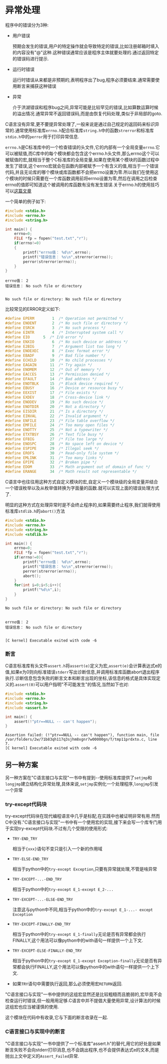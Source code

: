 
# 异常处理

程序中的错误分为3种:

+ 用户错误
    
    预期会发生的错误,用户的特定操作就会导致特定的错误,比如注册邮箱时填入的内容没有"@"这种.这种错误通常应该是程序主体就要处理的.通过返回特定的错误码进行提示.
    
    
+ 运行时错误

    运行时错误从来都是非预期的,表明程序出了bug,程序必须要结束.通常需要使用断言来捕获这种错误
    
    
+ 异常

    介于洪湖错误和程序bug之间,异常可能是比较罕见的错误,比如算数运算时候的溢出情况.通常异常不返回错误码,而是由恢复代码处理,类似于非局部的goto.

C语言没有异常,更不要提异常处理了,一般来说是通过自己规定的返回码来标识异常的.通常使用标准库`errno.h`配合标准库`string.h`中的函数`strerror`和标准库`stdio.h`中的`perror`用于打印异常信息.

`errno.h`是C标准库中的一个检查错误的头文件,它的内部有一个全局变量`errno`.它可以被赋值,而C库中的每个模块都会包含这个errno.h头文件,那么errno这个可以被赋值的宏,就相当于整个C标准库的全局变量,如果在使用某个模块的函数过程中发生了错误,这个errno宏就会在函数内部被赋予一个有含义的值,相当于一个错误代码,并且无论库的哪个模块或库函数都不会把errno设置为零.所以我们在使用这个模块的时候只需要在一个库函数调用前将errno设置为零,然后在调用之后检查errno的值即可知道这个被调用的库函数有没有发生错误.关于errno.h的使用技巧可以[这篇文章](http://c.biancheng.net/c/errno/)


一个简单的例子如下:


```c
#include <stdio.h>
#include <errno.h>
#include <string.h>

int main() {
    errno=0;
    FILE *fp = fopen("test.txt","r");
    if(errno!=0)
    {
        printf("errno值： %d\n",errno);
        printf("错误信息： %s\n",strerror(errno));
        perror(strerror(errno));
    }
}
```

    errno值： 2
    错误信息： No such file or directory


    No such file or directory: No such file or directory


比较常见的ERROR定义如下:

```Cpp
#define EPERM        1  /* Operation not permitted */
#define ENOENT       2  /* No such file or directory */
#define ESRCH        3  /* No such process */
#define EINTR        4  /* Interrupted system call */
#define EIO      5  /* I/O error */
#define ENXIO        6  /* No such device or address */
#define E2BIG        7  /* Argument list too long */
#define ENOEXEC      8  /* Exec format error */
#define EBADF        9  /* Bad file number */
#define ECHILD      10  /* No child processes */
#define EAGAIN      11  /* Try again */
#define ENOMEM      12  /* Out of memory */
#define EACCES      13  /* Permission denied */
#define EFAULT      14  /* Bad address */
#define ENOTBLK     15  /* Block device required */
#define EBUSY       16  /* Device or resource busy */
#define EEXIST      17  /* File exists */
#define EXDEV       18  /* Cross-device link */
#define ENODEV      19  /* No such device */
#define ENOTDIR     20  /* Not a directory */
#define EISDIR      21  /* Is a directory */
#define EINVAL      22  /* Invalid argument */
#define ENFILE      23  /* File table overflow */
#define EMFILE      24  /* Too many open files */
#define ENOTTY      25  /* Not a typewriter */
#define ETXTBSY     26  /* Text file busy */
#define EFBIG       27  /* File too large */
#define ENOSPC      28  /* No space left on device */
#define ESPIPE      29  /* Illegal seek */
#define EROFS       30  /* Read-only file system */
#define EMLINK      31  /* Too many links */
#define EPIPE       32  /* Broken pipe */
#define EDOM        33  /* Math argument out of domain of func */
#define ERANGE      34  /* Math result not representable */
```

C语言中也往往用这种方式自定义模块的宏,自定义一个模块级的全局变量并结合一个错误枚举以及从枚举值转换为字面量的函数.就可以实现上面的错误处理方式了.

明显的这种方式在处理异常时是不会终止程序的,如果需要终止程序,我们就得使用标准库`stdlib.h`的`abort()`方法


```c
#include <stdio.h>
#include <errno.h>
#include <string.h>
#include <stdlib.h>

int main() {
    errno=0;
    FILE *fp = fopen("test.txt","r");
    if(errno!=0){
        printf("errno值： %d\n",errno);
        printf("错误信息： %s\n",strerror(errno));
        perror(strerror(errno));
        abort();
    }
    for(int i=0;i<5;i++){
        printf("%d\n",i);
    }
}
```

    No such file or directory: No such file or directory


    errno值： 2
    错误信息： No such file or directory


    [C kernel] Executable exited with code -6

### 断言

C语言标准库有头文件`assert.h`将`assert(e)`定义为宏,`assert(e)`会计算表达式e的值,如果e为0则向标准错误`stderr`写出诊断信息,并调用标准库函数abort退出程序执行.诊断信息包含失败的断言文本和断言出现的坐标,该信息的格式是具体实现定义的.`assert(0)`可以用户指明"不可能发生"的情况,当然如下也对:


```c
#include <stdio.h>
#include <errno.h>
#include <string.h>
#include <assert.h>

int main() {
    assert(!"ptr==NULL -- can't happen");
}
```

    Assertion failed: (!"ptr==NULL -- can't happen"), function main, file /var/folders/2w/71b83qh117q3sjhm8xgnr7w00000gn/T/tmp11prdxto.c, line 7.
    [C kernel] Executable exited with code -6

## 另一种方案

另一种方案在"C语言接口与实现"一书中有提到--使用标准库提供了`setjmp`和`longjmp`建立结构化异常处理,具体来说,`setjmp`实例化一个处理程序,`longjmp`引发一个异常

### try-except代码块

try-except代码块在现代编程语言中几乎是标配,在实践中也被证明非常有用.然而C中没有."C语言接口与实现"一书中有一个使用宏的实现,接下来会写一个库专门用于实现try-except代码块.不过有几个受限的使用形式:

+ `TRY-END_TRY`  

    相当于`{xxx}`语句不变只是引入一个新的作用域
    
+ `TRY-ELSE-END_TRY`  

    相当于python中的`try-except Exception`,只要有异常就处理,不管是啥异常
    
+ `TRY-EXCEPT-...-END_TRY` 
    
    相当于python中的`try-except E_1-except E_2-...`
    
    
+ `TRY-EXCEPT-...-ELSE-END_TRY` 
    
    注意这与python中不同,相当于python中的`try-except E_1-...- except Exception`
    
    
+ `TRY-EXCEPT-FINALLY-END_TRY`

    相当于python中的`try-except E_1-finally`无论是否有异常都会执行FINALLY,这个用法可以像python中的with语句一样提供一个上下文.
    
+ `TRY-EXCEPT-ELSE-FINALLY-END_TRY`

    相当于python中的`try-except E_1-except Exception-finally`无论是否有异常都会执行FINALLY,这个用法可以像python中的with语句一样提供一个上下文.

+ 如果`TRY`语句中需要执行返回,那么必须使用宏`RETURN`返回.


"C语言接口与实现"一书中提供的这组宏显然还是比较粗糙而且脆弱的,宏毕竟不会检查运行时错误,但一般用用足够.C语言中并不提倡大量使用异常,设计算法的时候这组宏也应当被谨慎的使用.

这个模块在代码中有收录,它与下面的断言收录在一起.

### C语言接口与实现中的断言


"C语言接口与实现"一书中提供了一个标准库"assert.h"的替代,用它的好处是如果断言失败不会向stderr打印消息,也不会跳出程序,也不会提供表达式e的文本,而是抛出上文中定义的`Assert_Failed`异常.
